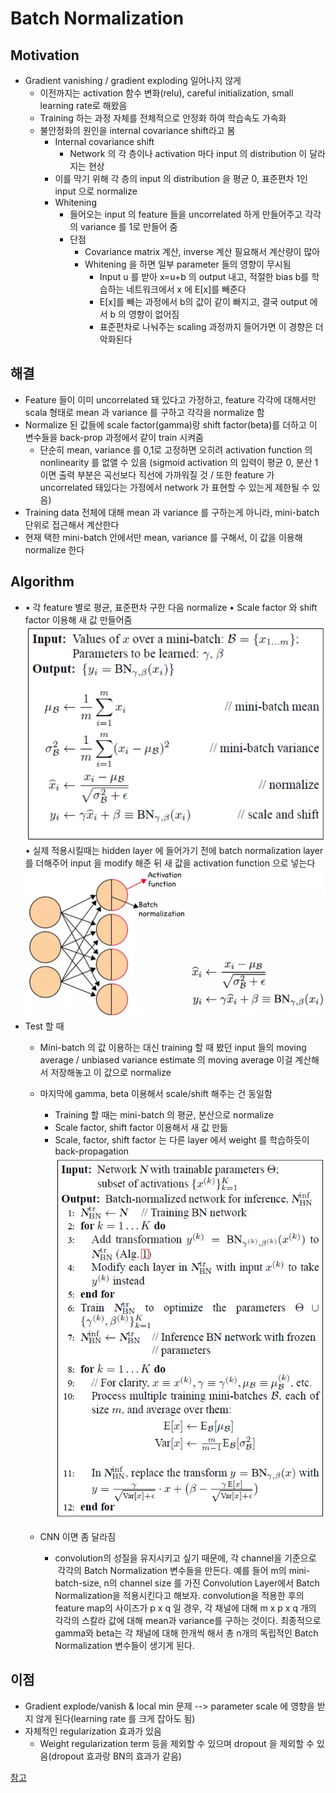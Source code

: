 # Batch Normalization
## Motivation
* Gradient vanishing / gradient exploding 일어나지 않게
	* 이전까지는 activation 함수 변화(relu), careful initialization, small learning rate로 해왔음
	* Training 하는 과정 자체를 전체적으로 안정화 하여 학습속도 가속화
	* 불안정화의 원인을 internal covariance shift라고 봄
		* Internal covariance shift
			* Network 의 각 층이나 activation 마다 input 의 distribution 이 달라지는 현상
		* 이를 막기 위해 각 층의 input 의 distribution 을 평균 0, 표준편차 1인 input 으로 normalize
		* Whitening
			* 들어오는 input 의 feature 들을 uncorrelated 하게 만들어주고 각각의 variance 를 1로 만들어 줌
			* 단점
				* Covariance matrix 계산, inverse 계산 필요해서 계산량이 많아
				* Whitening 을 하면 일부 parameter 들의 영향이 무시됨
					* Input u 를 받아 x=u+b 의 output 내고, 적절한 bias b를 학습하는 네트워크에서 x 에 E[x]를 빼준다
					* E[x]를 빼는 과정에서 b의 값이 같이 빠지고, 결국 output 에서 b 의 영향이 없어짐
					* 표준편차로 나눠주는 scaling 과정까지 들어가면 이 경향은 더 악화된다
## 해결
* Feature 들이 이미 uncorrelated 돼 있다고 가정하고, feature 각각에 대해서만 scala 형태로 mean 과 variance 를 구하고 각각을 normalize 함
* Normalize 된 값들에 scale factor(gamma)랑 shift factor(beta)를 더하고 이 변수들을 back-prop 과정에서 같이 train 시켜줌
	* 단순히 mean, variance 를 0,1로 고정하면 오히려 activation function 의 nonlinearity 를 없앨 수 있음 (sigmoid activation 의 입력이 평균 0, 분산 1이면 출력 부분은 곡선보다 직선에 가까워질 것 / 또한 feature 가 uncorrelated 돼있다는 가정에서 network 가 표현할 수 있는게 제한될 수 있음)
* Training data 전체에 대해 mean 과 variance 를 구하는게 아니라, mini-batch 단위로 접근해서 계산한다
* 현재 택한 mini-batch 안에서만 mean, variance 를 구해서, 이 값을 이용해 normalize 한다

## Algorithm
* 	• 각 feature 별로 평균, 표준편차 구한 다음 normalize
	• Scale factor 와 shift factor 이용해 새 값 만들어줌
	![algorithm](image/batchnormalization1.png "algorithm")
	• 실제 적용시킬때는 hidden layer 에 들어가기 전에 batch normalization layer 를 더해주어 input 을 modify 해준 뒤 새 값을 activation function 으로 넣는다
![algorithm](image/batchnormalization2.png "algorithm")
* Test 할 때
	* Mini-batch 의 값 이용하는 대신 training 할 때 봤던 input 들의 moving average / unbiased variance estimate 의 moving average 이걸 계산해서 저장해놓고 이 값으로 normalize
	* 마지막에 gamma, beta 이용해서 scale/shift 해주는 건 동일함
		* Training 할 때는 mini-batch 의 평균, 분산으로 normalize
		* Scale factor, shift factor 이용해서 새 값 만듦
		* Scale, factor, shift factor 는 다른 layer 에서 weight 를 학습하듯이 back-propagation
![onTest](image/batchnormalization3.png "onTest")

	* CNN 이면 좀 달라짐
		* convolution의 성질을 유지시키고 싶기 때문에, 각 channel을 기준으로  각각의 Batch Normalization 변수들을 만든다. 예를 들어 m의 mini-batch-size, n의 channel size 를 가진 Convolution Layer에서 Batch Normalization을 적용시킨다고 해보자. convolution을 적용한 후의 feature map의 사이즈가 p x q 일 경우, 각 채널에 대해 m x p x q 개의 각각의 스칼라 값에 대해 mean과 variance를 구하는 것이다. 최종적으로 gamma와 beta는 각 채널에 대해 한개씩 해서 총 n개의 독립적인 Batch Normalization 변수들이 생기게 된다.

## 이점
* Gradient explode/vanish & local min 문제 --> parameter scale 에 영향을 받지 않게 된다(learning rate 를 크게 잡아도 됨)
* 자체적인 regularization 효과가 있음
	* Weight regularization term 등을 제외할 수 있으며 dropout 을 제외할 수 있음(dropout 효과랑 BN의 효과가 같음)

[참고](https://shuuki4.wordpress.com/2016/01/13/batch-normalization-%EC%84%A4%EB%AA%85-%EB%B0%8F-%EA%B5%AC%ED%98%84/)
